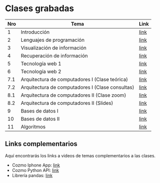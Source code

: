 # Clases grabadas

| Nro | Tema | Link |
| ------------- | ------------- | ------------- |
| 1 | Introducción | [link](https://drive.google.com/file/d/1AUYGBf8pI2Aa-6iegqEWTvNUMoJ-FnDx/view) |
| 2 | Lenguajes de programación | [link](https://drive.google.com/file/d/13fI5MxdFKZbuETgciqPSi6Lk9nKK0mgh/view) |
| 3 | Visualización de información | [link](https://drive.google.com/file/d/1YpxFnzsPkbLflXN8QuK39hkQljco_0GI/view) |
| 4 | Recuperación de información | [link](https://drive.google.com/file/d/153UtsHNuLwNwYUWX7xK0HTNxelNRpjAS/view) |
| 5 | Tecnología web 1 | [link](https://drive.google.com/file/d/19t3M5FaMk76qE5c6s2JhvfL5MUzJrJ3y/view) |
| 6 | Tecnología web 2 | [link](https://drive.google.com/file/d/13VYykoM5Eow-g1minRoQ8r4_tGVSXQaH/view) |
| 7.1 | Arquitectura de computadores I (Clase teórica) | [link](https://www.youtube.com/watch?v=nkrGCRknoL8) |
| 7.2 | Arquitectura de computadores I (Clase consultas) | [link](https://drive.google.com/file/d/1SxmVe_y4IrJwmWRvE_xlf-y0JvZJTHeB/view) |
| 8.1 | Arquitectura de computadores II (Clase zoom) | [link](https://zoom.us/rec/share/U11YyMCJeE41Df0Wu-6aQMBKwVeVM-nGMeGK2TaEQ5sOfFzgeLFl3XzXNSRMqpzN.r1YxyM9mrrknJwE2) |
| 8.2 | Arquitectura de computadores II (Slides) | [link](http://iic2333.ing.puc.cl/slides/exploratorio-os.html#/1/2) |
| 9 | Bases de datos I | [link](https://zoom.us/rec/play/IfqsjKtPsgjBySEVhp19d7EQHQ2qHDFQ4uaoKzSwi9eU_WO6SvfbkrqQDnwmJNe9gPn1ZtDhdJoO3_OR.1w64iCP0BbO3HDwA?continueMode=true&_x_zm_rtaid=6feMqbgzQZym9FM3aXjjvw.1618328005648.0df7d417e98f7458f12d9850c0407e4d&_x_zm_rhtaid=588) |
| 10 | Bases de datos II | [link](https://drive.google.com/drive/folders/1N35uLAGcDidznwzys_47WOu6ZKYFtV6r) |
| 11 | Algoritmos | [link](https://zoom.us/rec/play/IIXUohT1GOC2Pqajjjn-4SvD-abu-zNWGu9-O3lo0VXaf0Oy8a5LQHx_cxRcAF1_xLaix7Dmk7dofZUB.0wf7FrfXPw6i_xnh) |

## Links complementarios
Aquí encontrarás los links a videos de temas complementarios a las clases.

- Cozmo Iphone App: [link](https://www.youtube.com/watch?v=kt-KYA7YAqg&feature=youtu.be)
- Cozmo Python API: [link](https://www.youtube.com/watch?v=AlKf4WIgK9s)
- Librería pandas: [link](https://drive.google.com/file/d/1iwynpbZfy2UF491bj8uMbnQ5E22rZ64v/view?usp=sharing)
